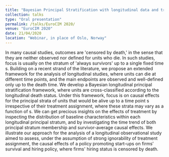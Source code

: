 ```yaml
---
title: "Bayesian Principal Stratification with longitudinal data and truncation by death"
collection: talks
type: "Oral presentation"
permalink: /talks/EuroCIM 2020/
venue: "EuroCIM 2020"
date: 21/04/2020
location: "Webinar, in place of Oslo, Norway"
---
```


In many causal studies, outcomes are 'censored by death,' in the sense that they are neither observed nor defined for units who die. In such studies, focus is usually on the stratum of 'always survivors' up to a single fixed time s. Building on a recent strand of the literature, we propose an extended framework for the analysis of longitudinal studies, where units can die at different time points, and the main endpoints are observed and well-defined only up to the death time. We develop a Bayesian longitudinal principal stratification framework, where units are cross-classified according to the longitudinal death status. Under this framework, focus is on causal effects for the principal strata of units that would be alive up to a time point s irrespective of their treatment assignment, where these strata may vary as a function of s. We can get precious insights on the effects of treatment by inspecting the distribution of baseline characteristics within each longitudinal principal stratum, and by investigating the time trend of both principal stratum membership and survivor-average causal effects. We illustrate our approach for the analysis of a longitudinal observational study aimed to assess, under the assumption of strong ignorability of treatment assignment, the causal effects of a policy promoting start-ups on firms’ survival and hiring policy, where firms' hiring status is censored by death.
